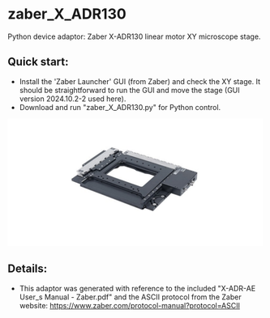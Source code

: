 # zaber_X_ADR130
Python device adaptor: Zaber X-ADR130 linear motor XY microscope stage.
## Quick start:
- Install the 'Zaber Launcher' GUI (from Zaber) and check the XY stage. It should be 
straightforward to run the GUI and move the stage (GUI version 2024.10.2-2 used here).
- Download and run "zaber_X_ADR130.py" for Python control.

![social_preview](https://github.com/amsikking/zaber_X_ADR130/blob/main/social_preview.png)

## Details:
- This adaptor was generated with reference to the included "X-ADR-AE User_s Manual - Zaber.pdf" and the ASCII protocol from the Zaber website: https://www.zaber.com/protocol-manual?protocol=ASCII
